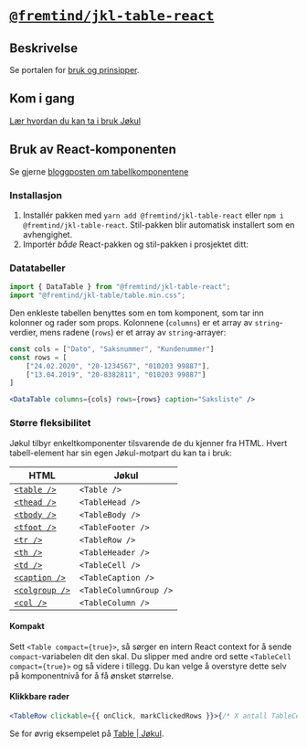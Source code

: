 # [`@fremtind/jkl-table-react`](https://jokul.fremtind.no/komponenter/table)

## Beskrivelse

Se portalen for [bruk og prinsipper](https://jokul.fremtind.no/komponenter/table).

## Kom i gang

[Lær hvordan du kan ta i bruk Jøkul](https://jokul.fremtind.no/developer/getting-started/)

## Bruk av React-komponenten

Se gjerne [bloggposten om tabellkomponentene](https://jokul.fremtind.no/blog/tabeller/tabeller-i-2021/)

### Installasjon

1. Installér pakken med `yarn add @fremtind/jkl-table-react` eller `npm i @fremtind/jkl-table-react`. Stil-pakken blir automatisk installert som en avhengighet.
2. Importér _både_ React-pakken og stil-pakken i prosjektet ditt:

### Datatabeller

```js
import { DataTable } from "@fremtind/jkl-table-react";
import "@fremtind/jkl-table/table.min.css";
```

Den enkleste tabellen benyttes som en tom komponent, som tar inn kolonner og rader som props. Kolonnene (`columns`) er et array av `string`-verdier, mens radene (`rows`) er et array av `string`-arrayer:

```jsx
const cols = ["Dato", "Saksnummer", "Kundenummer"]
const rows = [
    ["24.02.2020", "20-1234567", "010203 99887"],
    ["13.04.2019", "20-8382811", "010203 99887"]
]

<DataTable columns={cols} rows={rows} caption="Saksliste" />
```

### Større fleksibilitet

Jøkul tilbyr enkeltkomponenter tilsvarende de du kjenner fra HTML. Hvert tabell-element har sin egen Jøkul-motpart du kan ta i bruk:

<table>
    <thead>
        <tr>
            <th>HTML</th>
            <th>Jøkul</th>
        </tr>
    </thead>
    <tbody>
        <tr>
            <td>
                <a href="https://developer.mozilla.org/en-US/docs/Web/HTML/Element/table">
                    <code>&lt;table /&gt;</code>
                </a>
            </td>
            <td>
                <code>&lt;Table /&gt;</code>
            </td>
        </tr>
        <tr>
            <td>
                <a href="https://developer.mozilla.org/en-US/docs/Web/HTML/Element/thead">
                    <code>&lt;thead /&gt;</code>
                </a>
            </td>
            <td>
                <code>&lt;TableHead /&gt;</code>
            </td>
        </tr>
        <tr>
            <td>
                <a href="https://developer.mozilla.org/en-US/docs/Web/HTML/Element/tbody">
                    <code>&lt;tbody /&gt;</code>
                </a>
            </td>
            <td>
                <code>&lt;TableBody /&gt;</code>
            </td>
        </tr>
        <tr>
            <td>
                <a href="https://developer.mozilla.org/en-US/docs/Web/HTML/Element/tfoot">
                    <code>&lt;tfoot /&gt;</code>
                </a>
            </td>
            <td>
                <code>&lt;TableFooter /&gt;</code>
            </td>
        </tr>
        <tr>
            <td>
                <a href="https://developer.mozilla.org/en-US/docs/Web/HTML/Element/tr">
                    <code>&lt;tr /&gt;</code>
                </a>
            </td>
            <td>
                <code>&lt;TableRow /&gt;</code>
            </td>
        </tr>
        <tr>
            <td>
                <a href="https://developer.mozilla.org/en-US/docs/Web/HTML/Element/th">
                    <code>&lt;th /&gt;</code>
                </a>
            </td>
            <td>
                <code>&lt;TableHeader /&gt;</code>
            </td>
        </tr>
        <tr>
            <td>
                <a href="https://developer.mozilla.org/en-US/docs/Web/HTML/Element/td">
                    <code>&lt;td /&gt;</code>
                </a>
            </td>
            <td>
                <code>&lt;TableCell /&gt;</code>
            </td>
        </tr>
        <tr>
            <td>
                <a href="https://developer.mozilla.org/en-US/docs/Web/HTML/Element/caption">
                    <code>&lt;caption /&gt;</code>
                </a>
            </td>
            <td>
                <code>&lt;TableCaption /&gt;</code>
            </td>
        </tr>
        <tr>
            <td>
                <a href="https://developer.mozilla.org/en-US/docs/Web/HTML/Element/colgroup">
                    <code>&lt;colgroup /&gt;</code>
                </a>
            </td>
            <td>
                <code>&lt;TableColumnGroup /&gt;</code>
            </td>
        </tr>
        <tr>
            <td>
                <a href="https://developer.mozilla.org/en-US/docs/Web/HTML/Element/col">
                    <code>&lt;col /&gt;</code>
                </a>
            </td>
            <td>
                <code>&lt;TableColumn /&gt;</code>
            </td>
        </tr>
    </tbody>
</table>

#### Kompakt

Sett `<Table compact={true}>`, så sørger en intern React context for å sende `compact`-variabelen dit den skal. Du slipper med andre ord sette `<TableCell compact={true}>` og så videre i tillegg. Du kan velge å overstyre dette selv på komponentnivå for å få ønsket størrelse.

#### Klikkbare rader

```jsx
<TableRow clickable={{ onClick, markClickedRows }}>{/* X antall TableCells */}</TableRow>
```

Se for øvrig eksempelet på [Table | Jøkul](https://jokul.fremtind.no/komponenter/table).
